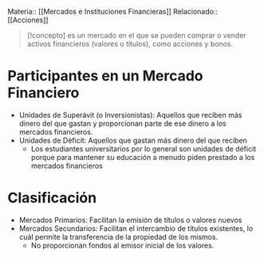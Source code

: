 Materia:: [[Mercados e Instituciones Financieras]]
Relacionado:: [[Acciones]]

>[!concepto]
>es un mercado en el que se pueden comprar o vender activos financieros (valores o títulos), como acciones y bonos.

# Participantes en un Mercado Financiero 
- Unidades de Superávit (o Inversionistas): Aquellos que reciben más dinero del que gastan y proporcionan parte de ese dinero a los mercados financieros. 
- Unidades de Déficit: Aquellos que gastan más dinero del que reciben
	- Los estudiantes universitarios por lo general son unidades de déficit porque para mantener su educación a menudo piden prestado a los mercados financieros

# Clasificación 
- Mercados Primarios: Facilitan la emisión de títulos o valores nuevos 
- Mercados Secundarios: Facilitan el intercambio de títulos existentes, lo cuál permite la transferencia de la propiedad de los mismos.
	- No proporcionan fondos al emisor inicial de los valores.
